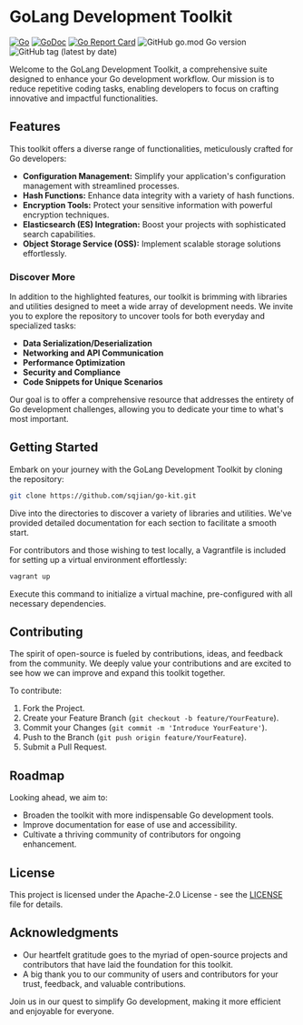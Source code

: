 # GoLang Development Toolkit

[![Go](https://github.com/sqjian/go-kit/actions/workflows/go-kit.yml/badge.svg)](https://github.com/sqjian/go-kit/actions/workflows/go-kit.yml)
[![GoDoc](https://godoc.org/github.com/sqjian/go-kit?status.svg&style=flat-square)](http://godoc.org/github.com/sqjian/go-kit)
[![Go Report Card](https://goreportcard.com/badge/github.com/sqjian/go-kit?style=flat-square)](https://goreportcard.com/report/github.com/sqjian/go-kit)
![GitHub go.mod Go version](https://img.shields.io/github/go-mod/go-version/sqjian/go-kit)
![GitHub tag (latest by date)](https://img.shields.io/github/v/tag/sqjian/go-kit)

Welcome to the GoLang Development Toolkit, a comprehensive suite designed to enhance your Go development workflow. Our mission is to reduce repetitive coding tasks, enabling developers to focus on crafting innovative and impactful functionalities.

## Features

This toolkit offers a diverse range of functionalities, meticulously crafted for Go developers:

- **Configuration Management:** Simplify your application's configuration management with streamlined processes.
- **Hash Functions:** Enhance data integrity with a variety of hash functions.
- **Encryption Tools:** Protect your sensitive information with powerful encryption techniques.
- **Elasticsearch (ES) Integration:** Boost your projects with sophisticated search capabilities.
- **Object Storage Service (OSS):** Implement scalable storage solutions effortlessly.

### Discover More

In addition to the highlighted features, our toolkit is brimming with libraries and utilities designed to meet a wide array of development needs. We invite you to explore the repository to uncover tools for both everyday and specialized tasks:

- **Data Serialization/Deserialization**
- **Networking and API Communication**
- **Performance Optimization**
- **Security and Compliance**
- **Code Snippets for Unique Scenarios**

Our goal is to offer a comprehensive resource that addresses the entirety of Go development challenges, allowing you to dedicate your time to what's most important.

## Getting Started

Embark on your journey with the GoLang Development Toolkit by cloning the repository:

```bash
git clone https://github.com/sqjian/go-kit.git
```

Dive into the directories to discover a variety of libraries and utilities. We've provided detailed documentation for each section to facilitate a smooth start.

For contributors and those wishing to test locally, a Vagrantfile is included for setting up a virtual environment effortlessly:

```bash
vagrant up
```

Execute this command to initialize a virtual machine, pre-configured with all necessary dependencies.

## Contributing

The spirit of open-source is fueled by contributions, ideas, and feedback from the community. We deeply value your contributions and are excited to see how we can improve and expand this toolkit together.

To contribute:

1. Fork the Project.
2. Create your Feature Branch (`git checkout -b feature/YourFeature`).
3. Commit your Changes (`git commit -m 'Introduce YourFeature'`).
4. Push to the Branch (`git push origin feature/YourFeature`).
5. Submit a Pull Request.

## Roadmap

Looking ahead, we aim to:

- Broaden the toolkit with more indispensable Go development tools.
- Improve documentation for ease of use and accessibility.
- Cultivate a thriving community of contributors for ongoing enhancement.

## License

This project is licensed under the Apache-2.0 License - see the [LICENSE](https://chat.openai.com/c/LICENSE) file for details.

## Acknowledgments

- Our heartfelt gratitude goes to the myriad of open-source projects and contributors that have laid the foundation for this toolkit.
- A big thank you to our community of users and contributors for your trust, feedback, and valuable contributions.

Join us in our quest to simplify Go development, making it more efficient and enjoyable for everyone.
